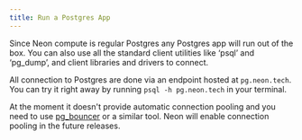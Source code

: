 ```yaml
---
title: Run a Postgres App
---
```


Since Neon compute is regular Postgres any Postgres app will run out of the box.
You can also use all the standard client utilities like ‘psql’ and ‘pg_dump’, and client libraries and drivers to connect.

All connection to Postgres are done via an endpoint hosted at `pg.neon.tech`. You can try it right away by running `psql -h pg.neon.tech` in your terminal.

At the moment it doesn't provide automatic connection pooling and you need to
use [pg_bouncer](https://www.pgbouncer.org/) or a similar tool. Neon will enable connection pooling in the future releases.

